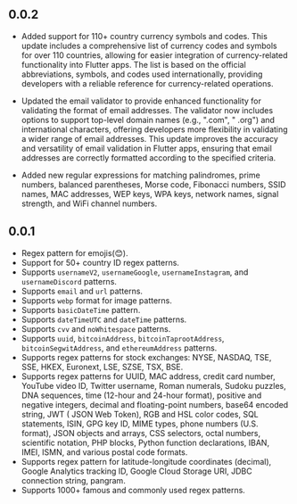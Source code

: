 ## 0.0.2

- Added support for 110+ country currency symbols and codes. This update includes a comprehensive
  list of currency codes and symbols for over 110 countries, allowing for easier integration of
  currency-related functionality into Flutter apps. The list is based on the official abbreviations,
  symbols, and codes used internationally, providing developers with a reliable reference for
  currency-related operations.

- Updated the email validator to provide enhanced functionality for validating the format of email
  addresses. The validator now includes options to support top-level domain names (e.g., ".com", "
  .org") and international characters, offering developers more flexibility in validating a wider
  range of email addresses. This update improves the accuracy and versatility of email validation in
  Flutter apps, ensuring that email addresses are correctly formatted according to the specified
  criteria.

- Added new regular expressions for matching palindromes, prime numbers, balanced parentheses, Morse
  code, Fibonacci numbers, SSID names, MAC addresses, WEP keys, WPA keys, network names, signal
  strength, and WiFi channel numbers.

## 0.0.1

- Regex pattern for emojis(😊).
- Support for 50+ country ID regex patterns.
- Supports `usernameV2`, `usernameGoogle`, `usernameInstagram`, and `usernameDiscord` patterns.
- Supports `email` and `url` patterns.
- Supports `webp` format for image patterns.
- Supports `basicDateTime` pattern.
- Supports `dateTimeUTC` and `dateTime` patterns.
- Supports `cvv` and `noWhitespace` patterns.
- Supports `uuid`, `bitcoinAddress`, `bitcoinTaprootAddress`, `bitcoinSegwitAddress`,
  and `ethereumAddress` patterns.
- Supports regex patterns for stock exchanges: NYSE, NASDAQ, TSE, SSE, HKEX, Euronext, LSE, SZSE,
  TSX, BSE.
- Supports regex patterns for UUID, MAC address, credit card number, YouTube video ID, Twitter
  username, Roman numerals, Sudoku puzzles, DNA sequences, time (12-hour and 24-hour format),
  positive and negative integers, decimal and floating-point numbers, base64 encoded string, JWT (
  JSON Web Token), RGB and HSL color codes, SQL statements, ISIN, GPG key ID, MIME types, phone
  numbers (U.S. format), JSON objects and arrays, CSS selectors, octal numbers, scientific notation,
  PHP blocks, Python function declarations, IBAN, IMEI, ISMN, and various postal code formats.
- Supports regex pattern for latitude-longitude coordinates (decimal), Google Analytics tracking ID,
  Google Cloud Storage URI, JDBC connection string, pangram.
- Supports 1000+ famous and commonly used regex patterns.
